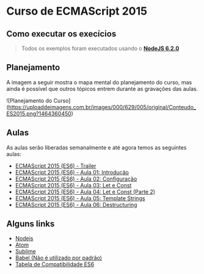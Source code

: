 # Curso de ECMAScript 2015

## Como executar os execícios

> Todos os exemplos foram executados usando o [**NodeJS 6.2.0**](https://nodejs.org)

## Planejamento

A imagem a seguir mostra o mapa mental do planejamento do curso, mas ainda é possível que outros tópicos entrem durante as gravações das aulas.

![Planejamento do Curso]
(https://uploaddeimagens.com.br/images/000/629/005/original/Conteudo_ES2015.png?1464360450)

## Aulas

As aulas serão liberadas semanalmente e até agora temos as seguintes aulas:

- [ECMAScript 2015 (ES6) - Trailer](https://www.youtube.com/watch?v=vcoMWWVZS7c)
- [ECMAScript 2015 (ES6) - Aula 01: Introdução](https://www.youtube.com/watch?v=oAxiXsCXbhU)
- [ECMAScript 2015 (ES6) - Aula 02: Configuração](https://www.youtube.com/watch?v=0xQj4-6uado)
- [ECMAScript 2015 (ES6) - Aula 03: Let e Const](https://www.youtube.com/watch?v=noJ2G56b7rs)
- [ECMAScript 2015 (ES6) - Aula 04: Let e Const (Parte 2)](https://www.youtube.com/watch?v=ewbkvH3cGaw)
- [ECMAScript 2015 (ES6) - Aula 05: Template Strings](https://www.youtube.com/watch?v=zrYbmLsXpRM)
- [ECMAScript 2015 (ES6) - Aula 06: Destructuring](https://www.youtube.com/watch?v=9SKm-kGX4jM)

## Alguns links

- [Nodejs](https://nodejs.org)
- [Atom](https://atom.io/)
- [Sublime](https://www.sublimetext.com/)
- [Babel (Não é utilizado por padrão)](https://babeljs.io/)
- [Tabela de Compatibilidade ES6](https://kangax.github.io/compat-table/es6/)
